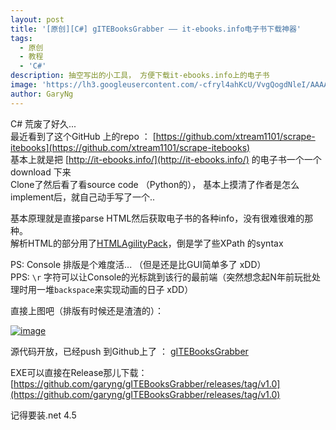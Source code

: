 ```yaml
---
layout: post
title: '[原创][C#] gITEBooksGrabber —— it-ebooks.info电子书下载神器'
tags:
  - 原创
  - 教程
  - 'C#'
description: 抽空写出的小工具， 方便下载it-ebooks.info上的电子书
image: 'https://lh3.googleusercontent.com/-cfryl4ahKcU/VvgQogdNleI/AAAAAAAAJUM/w_upEU4gpoE5AfL4Bba4GTWwSVMkSe37QCHM/s1600/28-03-2016_004518.png'
author: GaryNg
---
```


C# 荒废了好久...  
最近看到了这个GitHub 上的repo ： [https://github.com/xtream1101/scrape-itebooks](https://github.com/xtream1101/scrape-itebooks)  
基本上就是把 [http://it-ebooks.info/](http://it-ebooks.info/) 的电子书一个一个download 下来  
Clone了然后看了看source code （Python的）， 基本上摸清了作者是怎么implement后，就自己动手写了一个..  

基本原理就是直接parse HTML然后获取电子书的各种info，没有很难很难的那种。  
解析HTML的部分用了[HTMLAgilityPack](https://www.nuget.org/packages/HtmlAgilityPack)，倒是学了些XPath 的syntax  

PS: Console 排版是个难度活...  （但是还是比GUI简单多了 xDD）  
PPS: `\r` 字符可以让Console的光标跳到该行的最前端（突然想念起N年前玩批处理时用一堆`backspace`来实现动画的日子 xDD）

直接上图吧（排版有时候还是渣渣的）：

[![image](https://lh3.googleusercontent.com/-cfryl4ahKcU/VvgQogdNleI/AAAAAAAAJUM/w_upEU4gpoE5AfL4Bba4GTWwSVMkSe37QCHM/s800/28-03-2016_004518.png "image")](https://lh3.googleusercontent.com/-cfryl4ahKcU/VvgQogdNleI/AAAAAAAAJUM/w_upEU4gpoE5AfL4Bba4GTWwSVMkSe37QCHM/s1600/28-03-2016_004518.png)

源代码开放，已经push 到Github上了 ： [gITEBooksGrabber](https://github.com/garyng/gITEBooksGrabber)

EXE可以直接在Release那儿下载：[https://github.com/garyng/gITEBooksGrabber/releases/tag/v1.0](https://github.com/garyng/gITEBooksGrabber/releases/tag/v1.0)

记得要装.net 4.5  
